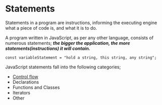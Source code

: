 # Statements

Statements in a program are instructions, informing the executing engine what a piece of code is, and what it is to do.

A program written in JavaScript, as per any other language, consists of numerous statements; **_the bigger the application, the more statements(instructions) it will contain._**

```
const variableStatement = "hold a string, this string, any string";
```

JavaScript statements fall into the following categories;

- [Control flow](./control-flow)
- Declarations
- Functions and Classes
- Iterators
- Other
